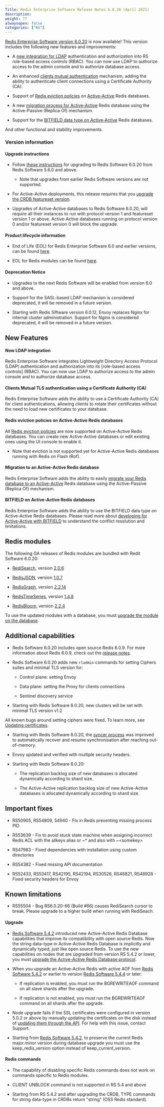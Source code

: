 ```yaml
---
Title: Redis Enterprise Software Release Notes 6.0.20 (April 2021)
description:
weight: 77
alwaysopen: false
categories: ["RS"]
---
```

[Redis Enterprise Software version 6.0.20](https://redislabs.com/redis-enterprise-software/download-center/software/)
is now available! This version includes the following new features and
improvements:

-   A [new integration for LDAP](https://docs.redislabs.com/latest/rs/security/ldap/) authentication and
    authorization into RS role-based access controls (RBAC). You can now use
    LDAP to authorize access to the admin console and to authorize database
    access.

-   An enhanced [clients mutual authentication](https://docs.redislabs.com/latest/rs/security/tls-ssl/)
    mechanism, adding the ability to authenticate client connections using a
    Certificate Authority (CA).

-   Support of [Redis eviction
    policies](https://docs.redislabs.com/latest/rs/administering/database-operations/eviction-policy/)
    on
    [Active-Active](https://docs.redislabs.com/latest/rs/administering/creating-databases/create-active-active/)
    Redis databases.

-   A new [migration process for Active-Active](https://docs.redislabs.com/latest/rs/administering/database-operations/migrate-to-active-active/)
    Redis database using the Active-Passive (Replica Of) mechanism.

-   Support for the [BITFIELD data type on Active-Active](https://docs.redislabs.com/latest/rs/references/developing-for-active-active/developing-strings-active-active/)
    Redis databases.

And other functional and stability improvements.

### Version information

#### Upgrade instructions

-   Follow [these instructions](https://docs.redislabs.com/latest/rs/installing-upgrading/upgrading/)
    for upgrading to Redis Software 6.0.20 from Redis Software 5.6.0 and above.

    -   Note that upgrades from earlier Redis Software versions are not supported.

-   For Active-Active deployments, this release requires that you [upgrade the CRDB featureset version](https://docs.redislabs.com/latest/rs/installing-upgrading/upgrading/#upgrading-activeactive-databases).

-   Upgrades of Active-Active databases to Redis Software 6.0.20, will require all their
    instances to run with protocol version 1 and featureset version 1 or above.
    Active-Active databases running on protocol version 0 and/or featureset
    version 0 will block the upgrade.

#### Product lifecycle information

-   End of Life (EOL) for Redis Enterprise Software 6.0 and earlier 
    versions, can be found
    [here](https://docs.redislabs.com/latest/rs/administering/product-lifecycle/).

-   EOL for Redis modules can be found
    [here](https://docs.redislabs.com/latest/modules/modules-lifecycle/#modules-endoflife-schedule).

#### Deprecation Notice

-   Upgrades to the next Redis Software will be enabled from version 6.0 and above.

-   Support for the SASL-based LDAP mechanism is considered deprecated, it will
    be removed in a future version.

-   Starting with Redis Siftware version 6.0.12, Envoy replaces Nginx for internal cluster administration.
    Support for Nginx is considered deprecated, it will be removed in a future
    version.

## New Features

#### New LDAP integration

Redis Enterprise Software integrates Lightweight Directory Access Protocol
(LDAP) authentication and authorization into its [role-based access controls]
(RBAC). You can now use LDAP to authorize access to the admin console and to
authorize database access.

#### Clients Mutual TLS authentication using a Certificate Authority (CA)

Redis Enterprise Software adds the ability to use a Certificate Authority (CA)
for client authentications, allowing clients to rotate their certificates
without the need to load new certificates to your database.

#### Redis eviction policies on Active-Active Redis databases

All [Redis eviction policies](https://docs.redislabs.com/latest/rs/administering/database-operations/eviction-policy/)
are now supported on Active-Active Redis databases. You can create new
Active-Active databases or edit existing ones using the UI console to enable it.

-   Note that eviction is not supported yet for Active-Active Redis databases
    running with Redis on Flash (Rof).

#### Migration to an Active-Active Redis database

Redis Enterprise Software adds the ability to easily [migrate your Redis
database to an Active-Active](https://docs.redislabs.com/latest/rs/administering/database-operations/migrate-to-active-active/)
Redis database using the Active-Passive (Replica Of) mechanism.

#### BITFIELD on Active-Active Redis databases

Redis Enterprise Software adds the ability to use the BITFIELD data type on
Active-Active Redis databases. Please read more about [developing for Active-Active with BITFIELD](https://docs.redislabs.com/latest/rs/references/developing-for-active-active/developing-strings-active-active/)
to understand the conflict resolution and limitations.

## Redis modules

The following GA releases of Redis modules are bundled with Redit Software 6.0.20:

-   [RediSearch](https://redislabs.com/redis-enterprise/redis-search/), version
    [2.0.6](https://docs.redislabs.com/latest/modules/redisearch/release-notes/redisearch-2.0-release-notes/)

-   [RedisJSON](https://redislabs.com/redis-enterprise/redis-json/), version
    [1.0.7](https://docs.redislabs.com/latest/modules/redisjson/release-notes/redisjson-1.0-release-notes/)

-   [RedisGraph](https://redislabs.com/redis-enterprise/redis-graph/), version
    [2.2.14](https://docs.redislabs.com/latest/modules/redisgraph/release-notes/)

-   [RedisTimeSeries](https://redislabs.com/redis-enterprise/redis-time-series/),
    version
    [1.4.8](https://docs.redislabs.com/latest/modules/redistimeseries/release-notes/redistimeseries-1.4-release-notes/)

-   [RedisBloom](https://redislabs.com/redis-enterprise/redis-bloom/), version
    [2.2.4](https://docs.redislabs.com/latest/modules/redisbloom/release-notes/redisbloom-2.2-release-notes/)

To use the updated modules with a database, you must [upgrade the module on the
database](https://docs.redislabs.com/latest/modules/upgrading-rs/#upgrading-the-module-for-the-database).

## Additional capabilities

-   Redis Software 6.0.20 includes open source Redis 6.0.9. For more information about Redis
    6.0.9, check out the [release notes](https://raw.githubusercontent.com/redis/redis/6.0.9/00-RELEASENOTES).

-   Redis Software 6.0.20 adds new `rladmin` commands for setting Ciphers suites and minimal
    TLS version for:

    -   Control plane: setting Envoy

    -   Data plane: setting the Proxy for clients connections

    -   Sentinel discovery service

-   Starting with Redis Software 6.0.20, new clusters will be set with minimal TLS version v1.2


All known bugs around setting ciphers were fixed.  To learn more, see [Updating certificates](https://docs.redislabs.com/latest/rs/administering/cluster-operations/updating-certificates/#cipher-configuration).

-   Starting with Redis Software 6.0.20, the [syncer process](https://docs.redislabs.com/latest/rs/administering/designing-production/active-active/#syncer-process)
    was improved to automatically recover and resume synchronisation after
    reaching out-of-memory.

-   Envoy updated and verified with multiple security headers.

-   Starting with Redis Software 6.0.20:

    -   The replication backlog size of new databases is allocated dynamically according to shard size.

    -   The Active-Active replication backlog size of new Active-Active databases is allocated dynamically according to shard size.




## Important fixes

-   RS50905, RS54809, 54940 - Fix in Redis preventing missing process PID

-   RS53639 - Fix to avoid stuck state machine when assigning incorrect Redis
    ACL with the allkeys alias or \~\* and also with \~\<somekey\>

-   RS47983 - Fixed dependencies with installation using custom directories

-   RS54382 - Fixed missing API documentation

-   RS52433, RS53417, RS42195, RS42194, RS30526, RS46821, RS48928 - Fixed
    security headers for Envoy

## Known limitations

-   RS55504 - Bug RS6.0.20-66 (Build #66) causes RediSearch cursor to break. Please upgrade to a higher build when running with RediSeach. 

#### Upgrade

-   [Redis Software 5.4.2](https://docs.redislabs.com/latest/rs/release-notes/rs-5-4-2-april-2019/)
    introduced new Active-Active Redis Database capabilities that improve its
    compatibility with open source Redis. Now the string data-type in
    Active-Active Redis Database is implicitly and dynamically typed, just like
    open source Redis. To use the new capabilities on nodes that are upgraded
    from version RS 5.4.2 or lower, you must 
    [upgrade the Active-Active Redis Database protocol](https://docs.redislabs.com/latest/rs/installing-upgrading/upgrading/#upgrading-crdbs).

-   When you upgrade an Active-Active Redis with active AOF from [Redis Software 5.4.2](https://docs.redislabs.com/latest/rs/release-notes/rs-5-4-2-april-2019/)
    or earlier to version [Redis Software 5.4.4](https://docs.redislabs.com/latest/rs/release-notes/rs-5-4-4-june-2019/)
    or later:

    -   If replication is enabled, you must run the BGREWRITEAOF command on all
        slave shards after the upgrade.

    -   If replication is not enabled, you must run the BGREWRITEAOF command on
        all shards after the upgrade.

-   Node upgrade fails if the SSL certificates were configured in version 5.0.2
    or above by manually updating the certificates on the disk instead of
    [updating them through the API](https://docs.redislabs.com/latest/rs/administering/cluster-operations/updating-certificates/).
    For help with this issue, contact Support.

-   Starting from [Redis Software 5.4.2](https://docs.redislabs.com/latest/rs/release-notes/rs-5-4-2-april-2019/),
    to preserve the current Redis major.minor version during database upgrade
    you must use the keep_redis_version option instead of keep_current_version.

#### Redis commands 

-   The capability of disabling specific Redis commands does not work on
    commands specific to Redis modules.

-   CLIENT UNBLOCK command is not supported in RS 5.4 and above

-   Starting from RS 5.4.2 and after upgrading the CRDB, TYPE commands for
    string data-type in CRDBs return "string" (OSS Redis standard).
